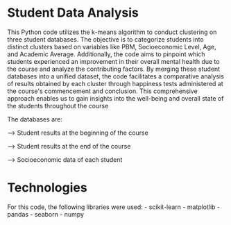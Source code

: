 # Student Data Analysis
This Python code utilizes the k-means algorithm to conduct clustering on three student databases. The objective is to categorize students into distinct clusters based on variables like PBM, Socioeconomic Level, Age, and Academic Average. Additionally, the code aims to pinpoint which students experienced an improvement in their overall mental health due to the course and analyze the contributing factors. By merging these student databases into a unified dataset, the code facilitates a comparative analysis of results obtained by each cluster through happiness tests administered at the course's commencement and conclusion. This comprehensive approach enables us to gain insights into the well-being and overall state of the students throughout the course

The databases are:


--> Student results at the beginning of the course

--> Student results at the end of the course

--> Socioeconomic data of each student


# Technologies
For this code, the following libraries were used: - scikit-learn - matplotlib - pandas - seaborn - numpy
